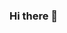 ### Hi there 👋

<!--
**Rafal223/Rafal223** is a ✨ _special_ ✨ repository because its `README.md` (this file) appears on your GitHub profile.

Jestem Rafał Mąkowski

-Ucze sie w technikum informatycznym🏳‍🌈😎